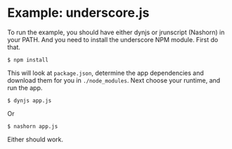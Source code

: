 # Example: underscore.js

To run the example, you should have either dynjs or jrunscript
(Nashorn) in your PATH. And you need to install the underscore NPM
module. First do that.

    $ npm install

This will look at `package.json`, determine the app dependencies and
download them for you in `./node_modules`. Next choose your runtime,
and run the app.

    $ dynjs app.js

Or 

    $ nashorn app.js

Either should work.
